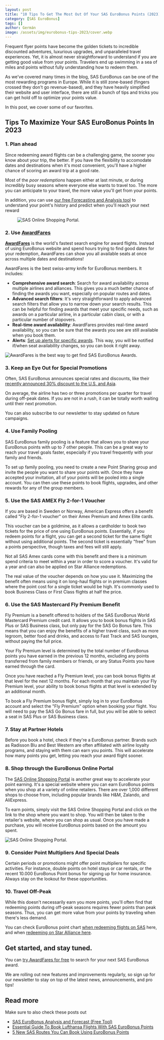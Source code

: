```yaml
---
layout: post
title: "10 Tips To Get The Most Out Of Your SAS EuroBonus Points (2023)"
category: [SAS EuroBonus]
tags: []
author: Germán
image: /assets/img/eurobonus-tips-2023/cover.webp
---
```


Frequent flyer points have become the golden tickets to incredible discounted adventures, luxurious upgrades, and unparalleled travel experiences. Yet, it is almost never straightforward to understand if you are getting good value from your points. Travelers end up swimming in a sea of miles and points without fully understanding how to redeem them. 

As we've covered many times in the blog, SAS EuroBonus can be one of the most rewarding programs in Europe. While it is still zone-based (fingers crossed they don't go revenue-based), and they have heavily simplified their website and user interface, there are still a bunch of tips and tricks you can get hold off to optimize your points value.

In this post, we cover some of our favorites. 

## Tips To Maximize Your SAS EuroBonus Points In 2023

### 1. Plan ahead

Since redeeming award flights can be a challenging game, the sooner you know about your trip, the better. If you have the flexibility to accomodate dates and destinations when it's most convenient, you'll have a higher chance of scoring an award trip at a good rate.

Most of the *poor redemptions* happen either at last minute, or during incredibly busy seasons where everyone else wants to travel too. The more you can anticipate to your travel, the more value you'll get from your points.

In addition, you can use [our free Forecasting and Analysis tool](https://blog.awardfares.com/eurobonus-analysis-and-forecast/) to understand your point's history and predict when you'll reach your next reward

<figure>
<img src="../assets/img/eurobonus-tips-2023/eurobonus-forecast.webp" alt="SAS Online Shopping Portal." />
</figure>

### 2. Use [AwardFares](https://awardfares.com/search)

**[AwardFares](https://awardfares.com/search)** is the world's fastest search engine for award flights. Instead of using EuroBonus website and spend hours trying to find good dates for your redemption, AwardFares can show you all available seats at once across multiple dates and destinations!

AwardFares is the best swiss-army knife for EuroBonus members. It includes:

* **Comprehensive award search**: Search for award availability across multiple airlines and alliances. This gives you a much better chance of finding the awards you want, especially on popular routes and dates.
* **Advanced search filters**: It's very straightforward to apply advanced search filters that allow you to narrow down your search results. This can be helpful for finding awards that meet your specific needs, such as awards on a particular airline, in a particular cabin class, or with a particular number of stopovers.
* **Real-time award availability**: AwardFares provides real-time award availability, so you can be sure that the awards you see are still available when you book them.
* **Alerts**: [Set up alerts for specific awards](https://blog.awardfares.com/alerts/). This way, you will be notified if/when seat availability changes, so you can book it right away.

<img src="../assets/img/eurobonus-tips-2023/af-home.webp" alt="AwardFares is the best way to get find SAS EuroBonus Awards." />


### 3. Keep an Eye Out for Special Promotions

Often, SAS EuroBonus announces special rates and discounts, like their [recently announced 30% discount to the U.S. and Asia](https://blog.awardfares.com/eurobonus-discount-sept-2023/). 

On average, the airline has two or three promotions per quarter for travel during off-peak dates. If you are not in a rush, it can be totally worth waiting until their next promotion. 

You can also subscribe to our newsletter to stay updated on future campaigns.


### 4. Use Family Pooling

SAS EuroBonus family pooling is a feature that allows you to share your EuroBonus points with up to 7 other people. This can be a great way to reach your travel goals faster, especially if you travel frequently with your family and friends.

To set up family pooling, you need to create a new Point Sharing group and invite the people you want to share your points with. Once they have accepted your invitation, all of your points will be pooled into a single account. You can then use these points to book flights, upgrades, and other rewards for any of the group members.


### 5. Use the SAS AMEX Fly 2-for-1 Voucher

If you are based in Sweden or Norway, American Express offers a benefit called "Fly 2-for-1 voucher" on their Amex Premium and Amex Elite cards.

This voucher can be a goldmine, as it allows a cardholder to book two tickets for the price of one using EuroBonus points. Essentially, if you redeem points for a flight, you can get a second ticket for the same flight without using additional points. The second ticket is essentially "free" from a points perspective, though taxes and fees will still apply.

Not all SAS Amex cards come with this benefit and there is a minimum spend criteria to meet within a year in order to score a voucher. It's valid for a year and can also be applied on Star Alliance redemptions.

The real value of the voucher depends on how you use it. Maximizing the benefit often means using it on long-haul flights or in premium classes where the point cost for a single ticket would be high. It's commonly used to book Business Class or First Class flights at half the price.


### 6. Use the SAS Mastercard Fly Premium Benefit

Fly Premium is a benefit offered to holders of the SAS EuroBonus World Mastercard Premium credit card. It allows you to book bonus flights in SAS Plus or SAS Business class, but only pay for the SAS Go Bonus fare. This means that you can enjoy the benefits of a higher travel class, such as more legroom, better food and drinks, and access to Fast Track and SAS lounges, without paying the full price.

Your Fly Premium level is determined by the total number of EuroBonus points you have earned in the previous 12 months, excluding any points transferred from family members or friends, or any Status Points you have earned through the card.

Once you have reached a Fly Premium level, you can book bonus flights at that level for the next 12 months. For each month that you maintain your Fly Premium level, your ability to book bonus flights at that level is extended by an additional month.

To book a Fly Premium bonus flight, simply log in to your EuroBonus account and select the "Fly Premium" option when booking your flight. You will need to pay the SAS Go Bonus fare in full, but you will be able to select a seat in SAS Plus or SAS Business class.


### 7. Stay at Partner Hotels

Before you book a hotel, check if they're a EuroBonus partner. Brands such as Radisson Blu and Best Western are often affiliated with airline loyalty programs, and staying with them can earn you points. This will accelerate how many points you get, letting you reach your award flight sooner.


### 8. Shop through the EuroBonus Online Portal

The [SAS Online Shopping Portal](https://onlineshopping.flysas.com/) is another great way to accelerate your point earning. It's a special website where you can earn EuroBonus points when you shop at a variety of online retailers. There are over 1,000 different shops to choose from, including popular brands like H&M, Zalando, and AliExpress.

To earn points, simply visit the SAS Online Shopping Portal and click on the link to the shop where you want to shop. You will then be taken to the retailer's website, where you can shop as usual. Once you have made a purchase, you will receive EuroBonus points based on the amount you spent.


<img src="/assets/img/eurobonus-tips-2023/eurobonus-shop.webp" alt="SAS Online Shopping Portal." />


### 9. Consider Point Multipliers And Special Deals

Certain periods or promotions might offer point multipliers for specific activities. For instance, double points on hotel stays or car rentals, or the recent 10.000 EuroBonus Point bonus for signing up for home insurance. Always stay on the lookout for these opportunities.


### 10. Travel Off-Peak

While this doesn't necessarily earn you more points, you'll often find that redeeming points during off-peak seasons requires fewer points than peak seasons. Thus, you can get more value from your points by traveling when there's less demand.

You can check EuroBonus point chart [when redeeming flights on SAS](https://www.flysas.com/en/eurobonus/points/fly-with-points/point-chart/) here, and when [redeeming on Star Alliance here](https://www.flysas.com/en/eurobonus/points/fly-with-points/star-alliance-point-chart/).

## Get started, and stay tuned.

You can [try AwardFares for free](https://awardfares.com/) to search for your next SAS EuroBonus award.

We are rolling out new features and improvements regularly, so sign up for our newsletter to stay on top of the latest news, announcements, and pro tips!

## Read more

Make sure to also check these posts out

- [SAS EuroBonus Analysis and Forecast (Free Tool)](https://blog.awardfares.com/eurobonus-analysis-and-forecast/)
- [Essential Guide To Book Lufthansa Flights With SAS EuroBonus Points](https://blog.awardfares.com/lufthansa-with-eurobonus-guide/)
- [5 New SAS Routes You Can Book Using EuroBonus Points](https://blog.awardfares.com/eurobonus-july-2023/)
 
